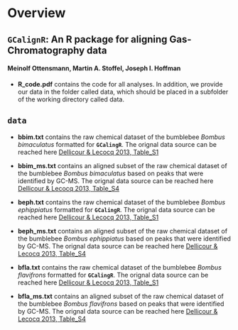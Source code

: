 
Overview
========

`GCalignR`: An R package for aligning Gas-Chromatography data
-------------------------------------------------------------

#### Meinolf Ottensmann, Martin A. Stoffel, Joseph I. Hoffman

-   **R\_code.pdf** contains the code for all analyses. In addition, we provide our data in the folder called data, which should be placed in a subfolder of the working directory called data.

**`data`**
----------

-   **bbim.txt** contains the raw chemical dataset of the bumblebee *Bombus bimaculatus* formatted for **`GCalingR`**. The orignal data source can be reached here [Dellicour & Lecocq 2013, Table\_S1](http://onlinelibrary.wiley.com/store/10.1002/jssc.201300388/asset/supinfo/jssc3437-sup-0001-TableS1.zip?v=1&s=57d5d58273d1d4207e70c72cecd5bba4b1fe95a1)

-   **bbim\_ms.txt** contains an aligned subset of the raw chemical dataset of the bumblebee *Bombus bimaculatus* based on peaks that were identified by GC-MS. The orignal data source can be reached here [Dellicour & Lecocq 2013, Table\_S4](http://onlinelibrary.wiley.com/store/10.1002/jssc.201300388/asset/supinfo/jssc3437-sup-0001-TableS1.zip?v=1&s=57d5d58273d1d4207e70c72cecd5bba4b1fe95a1)

-   **beph.txt** contains the raw chemical dataset of the bumblebee *Bombus ephippiatus* formatted for **`GCalingR`**. The orignal data source can be reached here [Dellicour & Lecocq 2013, Table\_S1](http://onlinelibrary.wiley.com/store/10.1002/jssc.201300388/asset/supinfo/jssc3437-sup-0001-TableS1.zip?v=1&s=57d5d58273d1d4207e70c72cecd5bba4b1fe95a1)

-   **beph\_ms.txt** contains an aligned subset of the raw chemical dataset of the bumblebee *Bombus ephippiatus* based on peaks that were identified by GC-MS. The orignal data source can be reached here [Dellicour & Lecocq 2013, Table\_S4](http://onlinelibrary.wiley.com/store/10.1002/jssc.201300388/asset/supinfo/jssc3437-sup-0001-TableS1.zip?v=1&s=57d5d58273d1d4207e70c72cecd5bba4b1fe95a1)

-   **bfla.txt** contains the raw chemical dataset of the bumblebee *Bombus flavifrons* formatted for **`GCalingR`**. The orignal data source can be reached here [Dellicour & Lecocq 2013, Table\_S1](http://onlinelibrary.wiley.com/store/10.1002/jssc.201300388/asset/supinfo/jssc3437-sup-0001-TableS1.zip?v=1&s=57d5d58273d1d4207e70c72cecd5bba4b1fe95a1)

-   **bfla\_ms.txt** contains an aligned subset of the raw chemical dataset of the bumblebee *Bombus flavifrons* based on peaks that were identified by GC-MS. The orignal data source can be reached here [Dellicour & Lecocq 2013, Table\_S4](http://onlinelibrary.wiley.com/store/10.1002/jssc.201300388/asset/supinfo/jssc3437-sup-0001-TableS1.zip?v=1&s=57d5d58273d1d4207e70c72cecd5bba4b1fe95a1)
